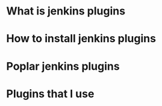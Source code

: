 # What is jenkins plugins 

# How to install jenkins plugins 

# Poplar jenkins plugins 

# Plugins that I use 